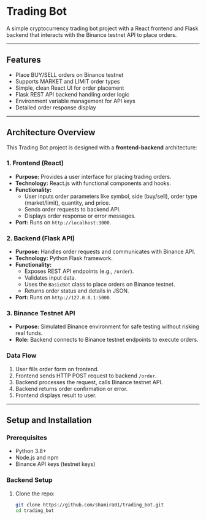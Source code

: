 # Trading Bot

A simple cryptocurrency trading bot project with a React frontend and Flask backend that interacts with the Binance testnet API to place orders.

---

## Features

- Place BUY/SELL orders on Binance testnet
- Supports MARKET and LIMIT order types
- Simple, clean React UI for order placement
- Flask REST API backend handling order logic
- Environment variable management for API keys
- Detailed order response display

---

## Architecture Overview

This Trading Bot project is designed with a **frontend-backend** architecture:

### 1. Frontend (React)
- **Purpose:** Provides a user interface for placing trading orders.
- **Technology:** React.js with functional components and hooks.
- **Functionality:**
  - User inputs order parameters like symbol, side (buy/sell), order type (market/limit), quantity, and price.
  - Sends order requests to backend API.
  - Displays order response or error messages.
- **Port:** Runs on `http://localhost:3000`.

### 2. Backend (Flask API)
- **Purpose:** Handles order requests and communicates with Binance API.
- **Technology:** Python Flask framework.
- **Functionality:**
  - Exposes REST API endpoints (e.g., `/order`).
  - Validates input data.
  - Uses the `BasicBot` class to place orders on Binance testnet.
  - Returns order status and details in JSON.
- **Port:** Runs on `http://127.0.0.1:5000`.

### 3. Binance Testnet API
- **Purpose:** Simulated Binance environment for safe testing without risking real funds.
- **Role:** Backend connects to Binance testnet endpoints to execute orders.

### Data Flow
1. User fills order form on frontend.
2. Frontend sends HTTP POST request to backend `/order`.
3. Backend processes the request, calls Binance testnet API.
4. Backend returns order confirmation or error.
5. Frontend displays result to user.

---

## Setup and Installation

### Prerequisites
- Python 3.8+
- Node.js and npm
- Binance API keys (testnet keys)

### Backend Setup

1. Clone the repo:
   ```bash
   git clone https://github.com/shamira01/trading_bot.git
   cd trading_bot
